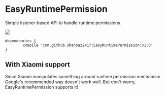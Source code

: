 # EasyRuntimePermission
Simple listener-based API to handle runtime permissions.

[![](https://jitpack.io/v/shahbaz2417/EasyRuntimePermission.svg)](https://jitpack.io/#shahbaz2417/EasyRuntimePermission)
	
	dependencies {
	        compile 'com.github.shahbaz2417:EasyRuntimePermission:v1.0'
	}

## With Xiaomi support
Since Xiaomi manipulates something around runtime permission mechanism Google's recommended way doesn't work well. But don't worry, EasyRuntimePermission supports it!
